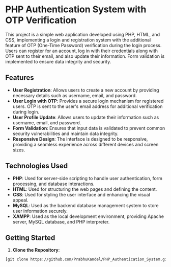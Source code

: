# PHP Authentication System with OTP Verification

This project is a simple web application developed using PHP, HTML, and CSS, implementing a login and registration system with the additional feature of OTP (One-Time Password) verification during the login process. Users can register for an account, log in with their credentials along with OTP sent to their email, and also update their information. Form validation is implemented to ensure data integrity and security.

## Features

- **User Registration**: Allows users to create a new account by providing necessary details such as username, email, and password.
- **User Login with OTP**: Provides a secure login mechanism for registered users. OTP is sent to the user's email address for additional verification during login.
- **User Profile Update**: Allows users to update their information such as username, email, and password.
- **Form Validation**: Ensures that input data is validated to prevent common security vulnerabilities and maintain data integrity.
- **Responsive Design**: The interface is designed to be responsive, providing a seamless experience across different devices and screen sizes.

## Technologies Used

- **PHP**: Used for server-side scripting to handle user authentication, form processing, and database interactions.
- **HTML**: Used for structuring the web pages and defining the content.
- **CSS**: Used for styling the user interface and enhancing the visual appeal.
- **MySQL**: Used as the backend database management system to store user information securely.
- **XAMPP**: Used as the local development environment, providing Apache server, MySQL database, and PHP interpreter.

## Getting Started

1. **Clone the Repository**:

```bash
[git clone https://github.com/PrabhuKandel/PHP_Authentication_System.git]
```
